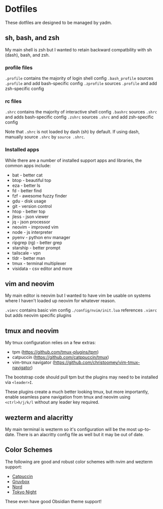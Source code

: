 # Dotfiles

These dotfiles are designed to be managed by yadm.

## sh, bash, and zsh

My main shell is zsh but I wanted to retain backward compatbility with sh
(dash), bash, and zsh.

### profile files

`.profile` contains the majority of login shell config
`.bash_profile` sources `.profile` and add bash-specific config
`.zprofile` sources `.profile` and add zsh-specific config

### rc files

`.shrc` contains the majority of interactive shell config
`.bashrc` sources `.shrc` and adds bash-specific config
`.zshrc` sources `.shrc` and add zsh-specific config

Note that `.shrc` is not loaded by dash (sh) by default. If using dash, manually
source `.shrc` by `source .shrc`.

### Installed apps

While there are a number of installed support apps and libraries, the common
apps include:

- bat - better cat
- btop - beautiful top
- eza - better ls
- fd - better find
- fzf - awesome fuzzy finder
- gdu - disk usage
- git - version control
- htop - better top
- jless - json viewer
- jq - json processor
- neovim - improved vim
- node - js interpreter
- pyenv - python env manager
- ripgrep (rg) - better grep
- starship - better prompt
- tailscale - vpn
- tldr - better man
- tmux - terminal multiplexer
- visidata - csv editor and more

## vim and neovim

My main editor is neovim but I wanted to have vim be usable on systems where I
haven't loaded up neovim for whatever reason.

`.vimrc` contains basic vim config
`./config/nvim/init.lua` references `.vimrc` but adds neovim specific plugins

## tmux and neovim

My tmux configuration relies on a few extras:

- tpm (https://github.com/tmux-plugins/tpm)
- catpuccin (https://github.com/catppuccin/tmux)
- vim-tmux navigator (https://github.com/christoomey/vim-tmux-navigator)

The bootstrap code should pull tpm but the plugins may need to be installed
via `<leader>I`. 

These plugins create a much better looking tmux, but more importantly,
enable seamless pane navigation from tmux and neovim using `<ctrl>h/j/k/l`
without any leader key required.

## wezterm and alacritty

My main terminal is wezterm so it's configuration will be the most up-to-date.
There is an alacritty config file as well but it may be out of date.

## Color Schemes

The following are good and robust color schemes with nvim and wezterm support:

- [Catpuccin](https://catppuccin.com/)
- [Gruvbox](https://github.com/ellisonleao/gruvbox.nvim)
- [Nord](https://www.nordtheme.com/ports/vim)
- [Tokyo Night](https://github.com/folke/tokyonight.nvim)

These even have good Obsidian theme support!

